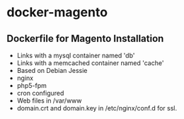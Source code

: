 # docker-magento

## Dockerfile for Magento Installation

* Links with a mysql container named 'db'
* Links with a memcached container named 'cache'
* Based on Debian Jessie
* nginx
* php5-fpm
* cron configured
* Web files in /var/www
* domain.crt and domain.key in /etc/nginx/conf.d for ssl.
